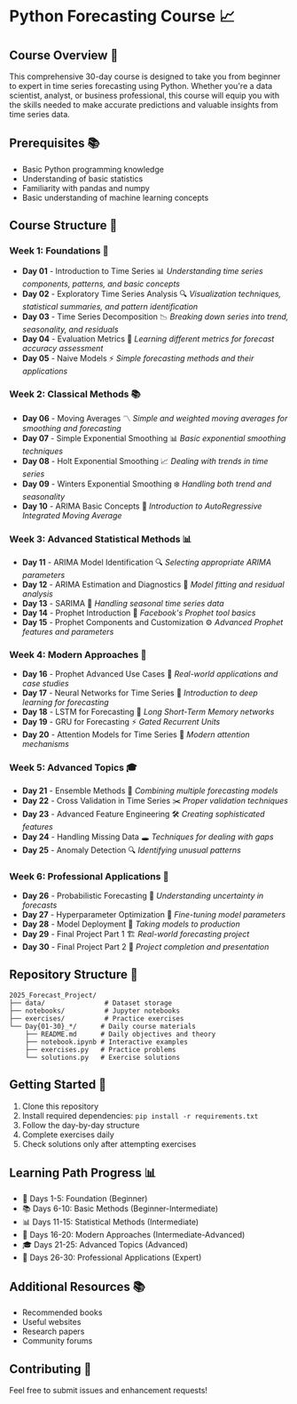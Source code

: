 # Python Forecasting Course 📈

## Course Overview 🎯
This comprehensive 30-day course is designed to take you from beginner to expert in time series forecasting using Python. Whether you're a data scientist, analyst, or business professional, this course will equip you with the skills needed to make accurate predictions and valuable insights from time series data.

## Prerequisites 📚
- Basic Python programming knowledge
- Understanding of basic statistics
- Familiarity with pandas and numpy
- Basic understanding of machine learning concepts

## Course Structure 📅

### Week 1: Foundations 🌱
- **Day 01** - Introduction to Time Series 📊
  *Understanding time series components, patterns, and basic concepts*
- **Day 02** - Exploratory Time Series Analysis 🔍
  *Visualization techniques, statistical summaries, and pattern identification*
- **Day 03** - Time Series Decomposition 📉
  *Breaking down series into trend, seasonality, and residuals*
- **Day 04** - Evaluation Metrics 📏
  *Learning different metrics for forecast accuracy assessment*
- **Day 05** - Naive Models ⚡
  *Simple forecasting methods and their applications*

### Week 2: Classical Methods 📚
- **Day 06** - Moving Averages 〽️
  *Simple and weighted moving averages for smoothing and forecasting*
- **Day 07** - Simple Exponential Smoothing 📊
  *Basic exponential smoothing techniques*
- **Day 08** - Holt Exponential Smoothing 📈
  *Dealing with trends in time series*
- **Day 09** - Winters Exponential Smoothing ❄️
  *Handling both trend and seasonality*
- **Day 10** - ARIMA Basic Concepts 📗
  *Introduction to AutoRegressive Integrated Moving Average*

### Week 3: Advanced Statistical Methods 📊
- **Day 11** - ARIMA Model Identification 🔍
  *Selecting appropriate ARIMA parameters*
- **Day 12** - ARIMA Estimation and Diagnostics 🔧
  *Model fitting and residual analysis*
- **Day 13** - SARIMA 📅
  *Handling seasonal time series data*
- **Day 14** - Prophet Introduction 🔮
  *Facebook's Prophet tool basics*
- **Day 15** - Prophet Components and Customization ⚙️
  *Advanced Prophet features and parameters*

### Week 4: Modern Approaches 🚀
- **Day 16** - Prophet Advanced Use Cases 📱
  *Real-world applications and case studies*
- **Day 17** - Neural Networks for Time Series 🧠
  *Introduction to deep learning for forecasting*
- **Day 18** - LSTM for Forecasting 🔄
  *Long Short-Term Memory networks*
- **Day 19** - GRU for Forecasting ⚡
  *Gated Recurrent Units*
- **Day 20** - Attention Models for Time Series 👀
  *Modern attention mechanisms*

### Week 5: Advanced Topics 🎓
- **Day 21** - Ensemble Methods 🤝
  *Combining multiple forecasting models*
- **Day 22** - Cross Validation in Time Series ✂️
  *Proper validation techniques*
- **Day 23** - Advanced Feature Engineering 🛠️
  *Creating sophisticated features*
- **Day 24** - Handling Missing Data 🕳️
  *Techniques for dealing with gaps*
- **Day 25** - Anomaly Detection 🔍
  *Identifying unusual patterns*

### Week 6: Professional Applications 💼
- **Day 26** - Probabilistic Forecasting 🎲
  *Understanding uncertainty in forecasts*
- **Day 27** - Hyperparameter Optimization 🎯
  *Fine-tuning model parameters*
- **Day 28** - Model Deployment 🚀
  *Taking models to production*
- **Day 29** - Final Project Part 1 🏗️
  *Real-world forecasting project*
- **Day 30** - Final Project Part 2 🎉
  *Project completion and presentation*

## Repository Structure 📂
```
2025_Forecast_Project/
├── data/               # Dataset storage
├── notebooks/          # Jupyter notebooks
├── exercises/          # Practice exercises
└── Day{01-30}_*/      # Daily course materials
    ├── README.md      # Daily objectives and theory
    ├── notebook.ipynb # Interactive examples
    ├── exercises.py   # Practice problems
    └── solutions.py   # Exercise solutions
```

## Getting Started 🚀
1. Clone this repository
2. Install required dependencies: `pip install -r requirements.txt`
3. Follow the day-by-day structure
4. Complete exercises daily
5. Check solutions only after attempting exercises

## Learning Path Progress 📊
- 🌱 Days 1-5: Foundation (Beginner)
- 📚 Days 6-10: Basic Methods (Beginner-Intermediate)
- 📊 Days 11-15: Statistical Methods (Intermediate)
- 🚀 Days 16-20: Modern Approaches (Intermediate-Advanced)
- 🎓 Days 21-25: Advanced Topics (Advanced)
- 💼 Days 26-30: Professional Applications (Expert)

## Additional Resources 📚
- Recommended books
- Useful websites
- Research papers
- Community forums

## Contributing 🤝
Feel free to submit issues and enhancement requests!

